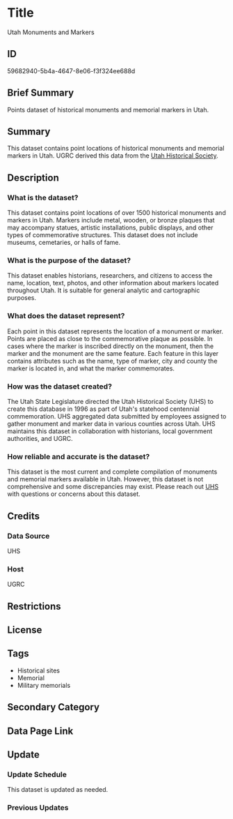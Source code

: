 # Title

Utah Monuments and Markers

## ID

59682940-5b4a-4647-8e06-f3f324ee688d

## Brief Summary

Points dataset of historical monuments and memorial markers in Utah.

## Summary

This dataset contains point locations of historical monuments and memorial markers in Utah. UGRC derived this data from the [Utah Historical Society](https://history.utah.gov/).

## Description

### What is the dataset?

This dataset contains point locations of over 1500 historical monuments and markers in Utah. Markers include metal, wooden, or bronze plaques that may accompany statues, artistic installations, public displays, and other types of commemorative structures. This dataset does not include museums, cemetaries, or halls of fame.

### What is the purpose of the dataset?

This dataset enables historians, researchers, and citizens to access the name, location, text, photos, and other information about markers located throughout Utah. It is suitable for general analytic and cartographic purposes.

### What does the dataset represent?

Each point in this dataset represents the location of a monument or marker. Points are placed as close to the commemorative plaque as possible. In cases where the marker is inscribed directly on the monument, then the marker and the monument are the same feature. Each feature in this layer contains attributes such as the name, type of marker, city and county the marker is located in, and what the marker commemorates.

### How was the dataset created?

The Utah State Legislature directed the Utah Historical Society (UHS) to create this database in 1996 as part of Utah's statehood centennial commemoration. UHS aggregated data submitted by employees assigned to gather monument and marker data in various counties across Utah. UHS maintains this dataset in collaboration with historians, local government authorities, and UGRC.

### How reliable and accurate is the dataset?

This dataset is the most current and complete compilation of monuments and memorial markers available in Utah. However, this dataset is not comprehensive and some discrepancies may exist. Please reach out [UHS](https://history.utah.gov/) with questions or concerns about this dataset.

## Credits

### Data Source

UHS

### Host

UGRC

## Restrictions

## License

## Tags

- Historical sites
- Memorial
- Military memorials

## Secondary Category

## Data Page Link

## Update

### Update Schedule

This dataset is updated as needed.

### Previous Updates
